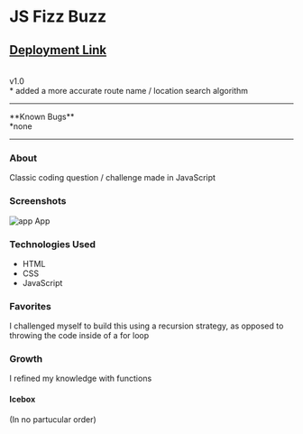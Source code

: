 # JS Fizz Buzz

## [Deployment Link](http://op-js-fizz-buzz.surge.sh/)
<br>
v1.0
<br>
* added a more accurate route name / location search algorithm
<hr>
**Known Bugs**
<br>
*none

<hr>

### About
Classic coding question / challenge made in JavaScript

### Screenshots
<img src="https://i.imgur.com/MshNx5M.png" title="app" />
App

### Technologies Used
* HTML
* CSS
* JavaScript

### Favorites
I challenged myself to build this using a recursion strategy, as opposed to throwing the code inside of a for loop

### Growth
I refined my knowledge with functions

#### Icebox
(In no partucular order)